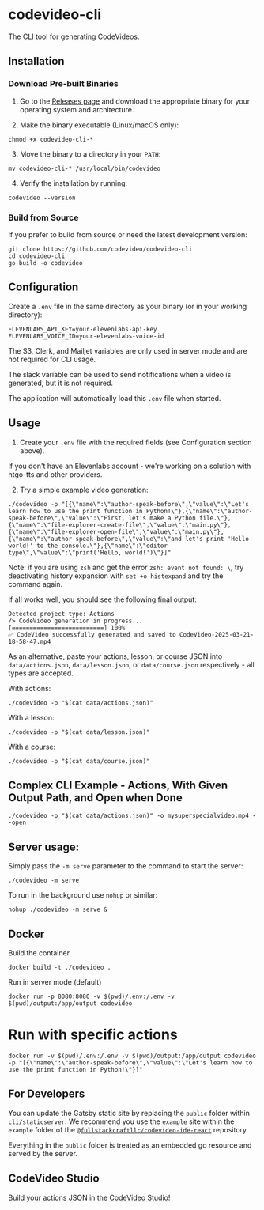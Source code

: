 # codevideo-cli

The CLI tool for generating CodeVideos.

## Installation

### Download Pre-built Binaries

1. Go to the [Releases page](https://github.com/codevideo/codevideo-cli/releases) and download the appropriate binary for your operating system and architecture.

2. Make the binary executable (Linux/macOS only):

```shell
chmod +x codevideo-cli-*
```

3. Move the binary to a directory in your `PATH`:

```shell
mv codevideo-cli-* /usr/local/bin/codevideo
```
4. Verify the installation by running:

```shell
codevideo --version
```

### Build from Source

If you prefer to build from source or need the latest development version:

```shell
git clone https://github.com/codevideo/codevideo-cli
cd codevideo-cli
go build -o codevideo
```

## Configuration

Create a `.env` file in the same directory as your binary (or in your working directory):

```env
ELEVENLABS_API_KEY=your-elevenlabs-api-key
ELEVENLABS_VOICE_ID=your-elevenlabs-voice-id
```

The S3, Clerk, and Mailjet variables are only used in server mode and are not required for CLI usage.

The slack variable can be used to send notifications when a video is generated, but it is not required.

The application will automatically load this `.env` file when started.

## Usage

1. Create your `.env` file with the required fields (see Configuration section above).

If you don't have an Elevenlabs account - we're working on a solution with htgo-tts and other providers.

2. Try a simple example video generation:

```shell
./codevideo -p "[{\"name\":\"author-speak-before\",\"value\":\"Let's learn how to use the print function in Python!\"},{\"name\":\"author-speak-before\",\"value\":\"First, let's make a Python file.\"},{\"name\":\"file-explorer-create-file\",\"value\":\"main.py\"},{\"name\":\"file-explorer-open-file\",\"value\":\"main.py\"},{\"name\":\"author-speak-before\",\"value\":\"and let's print 'Hello world!' to the console.\"},{\"name\":\"editor-type\",\"value\":\"print('Hello, world!')\"}]"
```

Note: if you are using `zsh` and get the error `zsh: event not found: \`, try deactivating history expansion with `set +o histexpand` and try the command again.

If all works well, you should see the following final output:

```shell
Detected project type: Actions
/> CodeVideo generation in progress...
[==========================] 100% 
✅ CodeVideo successfully generated and saved to CodeVideo-2025-03-21-18-58-47.mp4
```

As an alternative, paste your actions, lesson, or course JSON into `data/actions.json`, `data/lesson.json`, or `data/course.json` respectively - all types are accepted.

With actions:

```shell
./codevideo -p "$(cat data/actions.json)"
```

With a lesson:

```shell
./codevideo -p "$(cat data/lesson.json)"
```

With a course:

```shell
./codevideo -p "$(cat data/course.json)"
```

## Complex CLI Example - Actions, With Given Output Path, and Open when Done

```shell
./codevideo -p "$(cat data/actions.json)" -o mysuperspecialvideo.mp4 --open
```

## Server usage:

Simply pass the `-m serve` parameter to the command to start the server:

```shell
./codevideo -m serve
```

To run in the background use `nohup` or similar:

```shell
nohup ./codevideo -m serve &
```

## Docker 

Build the container

```shell
docker build -t ./codevideo .
```

Run in server mode (default)

```shell
docker run -p 8080:8080 -v $(pwd)/.env:/.env -v $(pwd)/output:/app/output codevideo
```

# Run with specific actions

```shell
docker run -v $(pwd)/.env:/.env -v $(pwd)/output:/app/output codevideo -p "[{\"name\":\"author-speak-before\",\"value\":\"Let's learn how to use the print function in Python!\"}]"
```

## For Developers

You can update the Gatsby static site by replacing the `public` folder within `cli/staticserver`. We recommend you use the `example` site within the `example` folder of the [`@fullstackcraftllc/codevideo-ide-react`](https://github.com/codevideo/codevideo-ide-react) repository.

Everything in the `public` folder is treated as an embedded go resource and served by the server.

## CodeVideo Studio

Build your actions JSON in the [CodeVideo Studio](https://studio.codevideo.io)!
